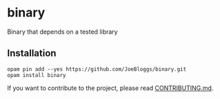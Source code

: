 # binary

Binary that depends on a tested library

## Installation

```
opam pin add --yes https://github.com/JoeBloggs/binary.git
opam install binary
```

If you want to contribute to the project, please read
[CONTRIBUTING.md](CONTRIBUTING.md).
